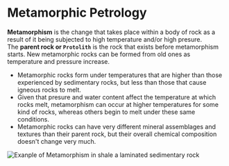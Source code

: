 # Metamorphic Petrology

**Metamorphism** is the change that takes place within a body of rock as a result of it being
subjected to high temperature and/or high presure.  
The **parent rock or `Protolith`** is the rock that exists before metamorphism starts.
New metamorphic rocks can be formed from old ones as temperature and pressure increase.
* Metamorphic rocks form under temperatures that are higher than those experienced by
    sedimentary rocks, but less than those that cause igneous rocks to melt.
* Given that presure and water content affect the temperature at which rocks melt, 
    metamorphism can occur at higher temperatures for some kind of rocks, whereas others
    begin to melt under these same conditions.
* Metamorphic rocks can have very different mineral assemblages and textures than their 
    parent rock, but their overall chemical composition doesn't change very much.

![Exanple of Metamorphism in shale a laminated sedimentary rock](https://1.bp.blogspot.com/-EYD3Is6oYBo/Wr5fgPtA32I/AAAAAAAAPdE/rp_XgcITunIde65GkAfGhsaNpBh7rRGkQCLcBGAs/s1600/Regional%2BMetamorphism.jpg)
